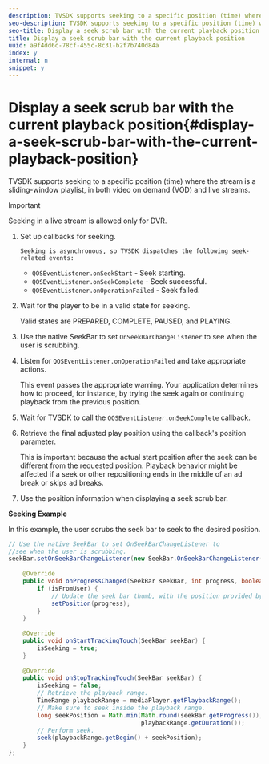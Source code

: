 ```yaml
---
description: TVSDK supports seeking to a specific position (time) where the stream is a sliding-window playlist, in both video on demand (VOD) and live streams.
seo-description: TVSDK supports seeking to a specific position (time) where the stream is a sliding-window playlist, in both video on demand (VOD) and live streams.
seo-title: Display a seek scrub bar with the current playback position
title: Display a seek scrub bar with the current playback position
uuid: a9f4dd6c-78cf-455c-8c31-b2f7b740d84a
index: y
internal: n
snippet: y
---
```


# Display a seek scrub bar with the current playback position{#display-a-seek-scrub-bar-with-the-current-playback-position}

TVSDK supports seeking to a specific position (time) where the stream is a sliding-window playlist, in both video on demand (VOD) and live streams.

>[!IMPORTANT]
>
>Seeking in a live stream is allowed only for DVR.

1. Set up callbacks for seeking.

       Seeking is asynchronous, so TVSDK dispatches the following seek-related events:

    * `QOSEventListener.onSeekStart` - Seek starting. 
    * `QOSEventListener.onSeekComplete` - Seek successful. 
    * `QOSEventListener.onOperationFailed` - Seek failed.

1. Wait for the player to be in a valid state for seeking.

   Valid states are PREPARED, COMPLETE, PAUSED, and PLAYING. 

1. Use the native SeekBar to set `OnSeekBarChangeListener` to see when the user is scrubbing.
1. Listen for `QOSEventListener.onOperationFailed` and take appropriate actions.

   This event passes the appropriate warning. Your application determines how to proceed, for instance, by trying the seek again or continuing playback from the previous position. 

1. Wait for TVSDK to call the `QOSEventListener.onSeekComplete` callback.
1. Retrieve the final adjusted play position using the callback's position parameter.

   This is important because the actual start position after the seek can be different from the requested position. Playback behavior might be affected if a seek or other repositioning ends in the middle of an ad break or skips ad breaks. 

1. Use the position information when displaying a seek scrub bar.

<a id="example_9657AA855B6A4355B0E7D854596FFB54"></a>

**Seeking Example**

In this example, the user scrubs the seek bar to seek to the desired position. 

```java
// Use the native SeekBar to set OnSeekBarChangeListener to  
//see when the user is scrubbing. 
seekBar.setOnSeekBarChangeListener(new SeekBar.OnSeekBarChangeListener() { 
 
    @Override 
    public void onProgressChanged(SeekBar seekBar, int progress, boolean isFromUser) { 
        if (isFromUser) {  
            // Update the seek bar thumb, with the position provided by the user. 
            setPosition(progress); 
        } 
    } 
 
    @Override 
    public void onStartTrackingTouch(SeekBar seekBar) { 
        isSeeking = true; 
    } 
 
    @Override 
    public void onStopTrackingTouch(SeekBar seekBar) { 
        isSeeking = false; 
        // Retrieve the playback range. 
        TimeRange playbackRange = mediaPlayer.getPlaybackRange(); 
        // Make sure to seek inside the playback range. 
        long seekPosition = Math.min(Math.round(seekBar.getProgress()),  
                                     playbackRange.getDuration()); 
        // Perform seek. 
        seek(playbackRange.getBegin() + seekPosition); 
    } 
}; 

```

